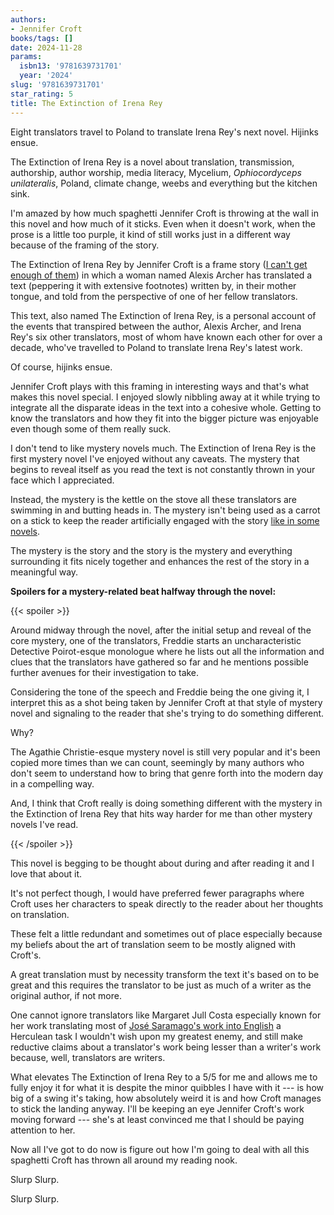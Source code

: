 ```yaml
---
authors:
- Jennifer Croft
books/tags: []
date: 2024-11-28
params:
  isbn13: '9781639731701'
  year: '2024'
slug: '9781639731701'
star_rating: 5
title: The Extinction of Irena Rey
---
```


Eight translators travel to Poland to translate Irena Rey's next novel. Hijinks ensue.

<!--more-->

The Extinction of Irena Rey is a novel about translation, transmission, authorship, author worship, media literacy, Mycelium, *Ophiocordyceps unilateralis*, Poland, climate change, weebs and everything but the kitchen sink.

I'm amazed by how much spaghetti Jennifer Croft is throwing at the wall in this novel and how much of it sticks. Even when it doesn't work, when the prose is a little too purple, it kind of still works just in a different way because of the framing of the story.

The Extinction of Irena Rey by Jennifer Croft is a frame story ([I can't get enough of them](/books/9780575069015/)) in which a woman named Alexis Archer has translated a text (peppering it with extensive footnotes) written by, in their mother tongue, and told from the perspective of one of her fellow translators.

This text, also named The Extinction of Irena Rey, is a personal account of the events that transpired between the author, Alexis Archer, and Irena Rey's six other translators, most of whom have known each other for over a decade, who've travelled to Poland to translate Irena Rey's latest work.

Of course, hijinks ensue.

Jennifer Croft plays with this framing in interesting ways and that's what makes this novel special. I enjoyed slowly nibbling away at it while trying to integrate all the disparate ideas in the text into a cohesive whole. Getting to know the translators and how they fit into the bigger picture was enjoyable even though some of them really suck.

I don't tend to like mystery novels much. The Extinction of Irena Rey is the first mystery novel I've enjoyed without any caveats. The mystery that begins to reveal itself as you read the text is not constantly thrown in your face which I appreciated.

Instead, the mystery is the kettle on the stove all these translators are swimming in and butting heads in. The mystery isn't being used as a carrot on a stick to keep the reader artificially engaged with the story [like in some novels](/books/9781473223851/).

The mystery is the story and the story is the mystery and everything surrounding it fits nicely together and enhances the rest of the story in a meaningful way.

**Spoilers for a mystery-related beat halfway through the novel:**

{{< spoiler >}}

Around midway through the novel, after the initial setup and reveal of the core mystery, one of the translators, Freddie starts an uncharacteristic Detective Poirot-esque monologue where he lists out all the information and clues that the translators have gathered so far and he mentions possible further avenues for their investigation to take.

Considering the tone of the speech and Freddie being the one giving it, I interpret this as a shot being taken by Jennifer Croft at that style of mystery novel and signaling to the reader that she's trying to do something different.


Why?

The Agathie Christie-esque mystery novel is still very popular and it's been copied more times than we can count, seemingly by many authors who don't seem to understand how to bring that genre forth into the modern day in a compelling way.

And, I think that Croft really is doing something different with the mystery in the Extinction of Irena Rey that hits way harder for me than other mystery novels I've read.

{{< /spoiler >}}

This novel is begging to be thought about during and after reading it and I love that about it.

It's not perfect though, I would have preferred fewer paragraphs where Croft uses her characters to speak directly to the reader about her thoughts on translation.

These felt a little redundant and sometimes out of place especially because my beliefs about the art of translation seem to be mostly aligned with Croft's.

A great translation must by necessity transform the text it's based on to be great and this requires the translator to be just as much of a writer as the original author, if not more.

One cannot ignore translators like Margaret Jull Costa especially known for her work translating most of [José Saramago's work into English](/authors/josé-saramago/) a Herculean task I wouldn't wish upon my greatest enemy, and still make reductive claims about a translator's work being lesser than a writer's work because, well, translators are writers.

What elevates The Extinction of Irena Rey to a 5/5 for me and allows me to fully enjoy it for what it is despite the minor quibbles I have with it --- is how big of a swing it's taking, how absolutely weird it is and how Croft manages to stick the landing anyway. I'll be keeping an eye Jennifer Croft's work moving forward --- she's at least convinced me that I should be paying attention to her.

Now all I've got to do now is figure out how I'm going to deal with all this spaghetti Croft has thrown all around my reading nook.

Slurp Slurp.

Slurp Slurp.